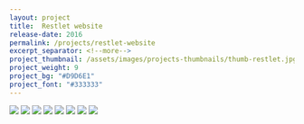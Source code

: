 ```yaml
---
layout: project
title:  Restlet website
release-date: 2016
permalink: /projects/restlet-website
excerpt_separator: <!--more-->
project_thumbnail: /assets/images/projects-thumbnails/thumb-restlet.jpg
project_weight: 9
project_bg: "#D9D6E1"
project_font: "#333333"
---
```

![](/assets/images/projects/restlet-website/restlet-website-1.jpg)
![](/assets/images/projects/restlet-website/restlet-website-2.jpg)
![](/assets/images/projects/restlet-website/restlet-website-3.jpg)
![](/assets/images/projects/restlet-website/restlet-website-4.jpg)
![](/assets/images/projects/restlet-website/restlet-website-5.jpg)
![](/assets/images/projects/restlet-website/restlet-website-6.jpg)
![](/assets/images/projects/restlet-website/restlet-website-7.jpg)
![](/assets/images/projects/restlet-website/restlet-website-8.jpg)

